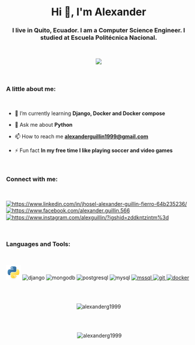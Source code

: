<h1 align="center">Hi 👋, I'm Alexander</h1>
<h3 align="center">I live in Quito, Ecuador. I am a Computer Science Engineer. I studied at Escuela Politécnica Nacional.</h3>

<br>
<p align="center">
    <img src="https://static.wixstatic.com/media/669128_ec1c7a78e9694aec8a07c2e48b292ae1~mv2.gif">
</p>

<br>
<h3 align="left">A little about me:</h3>
<br>

- 🌱 I’m currently learning **Django, Docker and Docker compose**

- 💬 Ask me about **Python**

- 📫 How to reach me **alexanderguillin1999@gmail.com**

- ⚡ Fun fact **In my free time I like playing soccer and video games**

<br>

<h3 align="left">Connect with me:</h3>
<br>
<p align="left">
<a href="https://www.linkedin.com/in/jhosel-alexander-guillin-fierro-64b235236" target="blank"><img align="center" src="https://raw.githubusercontent.com/rahuldkjain/github-profile-readme-generator/master/src/images/icons/Social/linked-in-alt.svg" alt="https://www.linkedin.com/in/jhosel-alexander-guillin-fierro-64b235236/" height="30" width="40" /></a>
<a href="https://www.facebook.com/alexander.guillin.566?mibextid=ZbWKwL" target="blank"><img align="center" src="https://raw.githubusercontent.com/rahuldkjain/github-profile-readme-generator/master/src/images/icons/Social/facebook.svg" alt="https://www.facebook.com/alexander.guillin.566" height="30" width="40" /></a>
<a href="https://instagram.com/https://www.instagram.com/alexguillin/?igshid=zddkntzintm%3d" target="blank"><img align="center" src="https://raw.githubusercontent.com/rahuldkjain/github-profile-readme-generator/master/src/images/icons/Social/instagram.svg" alt="https://www.instagram.com/alexguillin/?igshid=zddkntzintm%3d" height="30" width="40" /></a>
</p>
<br>
<h3 align="left">Languages and Tools:</h3>
<br>
<p align="left">
    <a target="_blank" rel="noreferrer">
    <img src="https://raw.githubusercontent.com/devicons/devicon/master/icons/python/python-original.svg" alt="python" width="40" height="40"/>
  </a>
    <a target="_blank" rel="noreferrer">
    <img src="https://www.vectorlogo.zone/logos/djangoproject/djangoproject-ar21.svg" alt="django" width="40" height="40"/>
  </a>
    <a target="_blank" rel="noreferrer">
    <img src="https://www.vectorlogo.zone/logos/mongodb/mongodb-icon.svg" alt="mongodb" width="40" height="40"/>
  </a>
    <a target="_blank" rel="noreferrer">
    <img src="https://www.vectorlogo.zone/logos/postgresql/postgresql-ar21.svg" alt="postgresql" width="40" height="40"/>
  </a>
    <a target="_blank" rel="noreferrer">
    <img src="https://www.vectorlogo.zone/logos/mysql/mysql-ar21.svg" alt="mysql" width="40" height="40"/>
  </a>
     <a href="https://www.microsoft.com/en-us/sql-server" target="_blank" rel="noreferrer">
    <img src="https://www.svgrepo.com/show/303229/microsoft-sql-server-logo.svg" alt="mssql" width="40" height="40"/>
  </a>
  <a href="https://git-scm.com/" target="_blank" rel="noreferrer">
    <img src="https://www.vectorlogo.zone/logos/git-scm/git-scm-icon.svg" alt="git" width="40" height="40"/>
  </a>
  <a href="https://www.docker.com/" target="_blank" rel="noreferrer">
    <img src="https://www.vectorlogo.zone/logos/docker/docker-icon.svg" alt="docker" width="40" height="40"/>
  </a>
</p>


<br></br>
<p align="center"><img src="https://github-readme-stats.vercel.app/api/top-langs/?username=alexanderg1999&layout=compact" alt="alexanderg1999" /></p>

<br>
<br>

<p align="center">&nbsp;<img src="https://github-readme-stats.vercel.app/api?username=alexanderg1999&show_icons=true&locale=en" alt="alexanderg1999" /></p>
